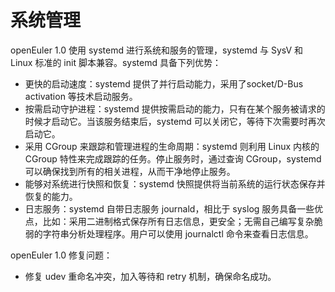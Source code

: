 # 系统管理<a name="ZH-CN_TOPIC_0185681958"></a>

openEuler 1.0 使用 systemd 进行系统和服务的管理，systemd 与 SysV 和 Linux 标准的 init 脚本兼容。systemd 具备下列优势：

-   更快的启动速度：systemd 提供了并行启动能力，采用了socket/D-Bus activation 等技术启动服务。
-   按需启动守护进程：systemd 提供按需启动的能力，只有在某个服务被请求的时候才启动它。当该服务结束后，systemd 可以关闭它，等待下次需要时再次启动它。
-   采用 CGroup 来跟踪和管理进程的生命周期：systemd 则利用 Linux 内核的 CGroup 特性来完成跟踪的任务。停止服务时，通过查询 CGroup，systemd 可以确保找到所有的相关进程，从而干净地停止服务。
-   能够对系统进行快照和恢复：systemd 快照提供将当前系统的运行状态保存并恢复的能力。
-   日志服务：systemd 自带日志服务 journald，相比于 syslog 服务具备一些优点，比如：采用二进制格式保存所有日志信息，更安全；无需自己编写复杂脆弱的字符串分析处理程序。用户可以使用 journalctl 命令来查看日志信息。

openEuler 1.0 修复问题：

-   修复 udev 重命名冲突，加入等待和 retry 机制，确保命名成功。


